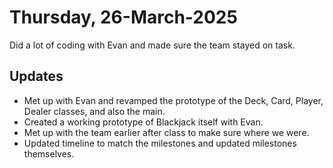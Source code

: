 # Thursday, 26-March-2025
Did a lot of coding with Evan and made sure the team stayed on task.

## Updates
- Met up with Evan and revamped the prototype of the Deck, Card, Player, Dealer classes, and also the main.
- Created a working prototype of Blackjack itself with Evan.
- Met up with the team earlier after class to make sure where we were.
- Updated timeline to match the milestones and updated milestones themselves.
